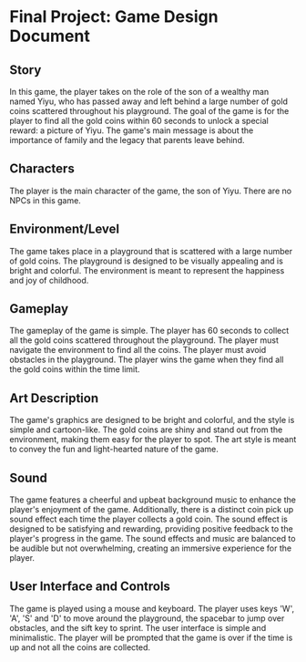 # Final Project: Game Design Document

## Story
In this game, the player takes on the role of the son of a wealthy man named
Yiyu, who has passed away and left behind a large number of gold coins scattered
throughout his playground. The goal of the game is for the player to find all
the gold coins within 60 seconds to unlock a special reward: a picture of Yiyu.
The game's main message is about the importance of family and the legacy that
parents leave behind.

## Characters
The player is the main character of the game, the son of Yiyu. There are no NPCs
in this game.

## Environment/Level
The game takes place in a playground that is scattered with a large number of
gold coins. The playground is designed to be visually appealing and is bright
and colorful. The environment is meant to represent the happiness and joy of
childhood.

## Gameplay
The gameplay of the game is simple. The player has 60 seconds to collect all the
gold coins scattered throughout the playground. The player must navigate the
environment to find all the coins. The player must avoid obstacles in the
playground. The player wins the game when they find all the gold coins within
the time limit.

## Art Description
The game's graphics are designed to be bright and colorful, and the style is
simple and cartoon-like. The gold coins are shiny and stand out from the
environment, making them easy for the player to spot. The art style is meant to
convey the fun and light-hearted nature of the game.

## Sound
The game features a cheerful and upbeat background music to enhance the player's
enjoyment of the game. Additionally, there is a distinct coin pick up sound
effect each time the player collects a gold coin. The sound effect is designed
to be satisfying and rewarding, providing positive feedback to the player's
progress in the game. The sound effects and music are balanced to be audible but
not overwhelming, creating an immersive experience for the player.

## User Interface and Controls
The game is played using a mouse and keyboard. The player uses keys 'W', 'A',
'S' and 'D' to move around the playground, the spacebar to jump over obstacles,
and the sift key to sprint. The user interface is simple and minimalistic. The
player will be prompted that the game is over if the time is up and not all the
coins are collected.

